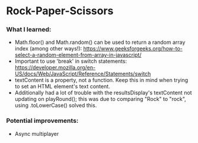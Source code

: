# Rock-Paper-Scissors

### What I learned:

- Math.floor() and Math.random() can be used to return a random array index (among other ways!): https://www.geeksforgeeks.org/how-to-select-a-random-element-from-array-in-javascript/
- Important to use 'break' in switch statements: https://developer.mozilla.org/en-US/docs/Web/JavaScript/Reference/Statements/switch
- textContent is a property, not a function. Keep this in mind when trying to set an HTML element's text content.
- Additionally had a lot of trouble with the resultsDisplay's textContent not updating on playRound(); this was due to comparing "Rock" to "rock", using .toLowerCase() solved this.

### Potential improvements:

- Async multiplayer
